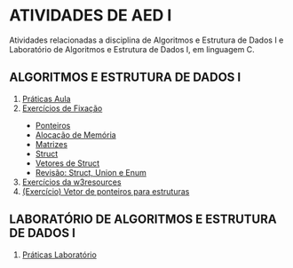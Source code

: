 # ATIVIDADES DE AED I
Atividades relacionadas a disciplina de Algoritmos e Estrutura de Dados I e Laboratório de Algoritmos e Estrutura de Dados I, em linguagem C.

## ALGORITMOS E ESTRUTURA DE DADOS I

<div>
  <ol>
    <li><a href="https://github.com/Gustavo-A-Mendes/atividades-AEDI/tree/main/pratica-aula%20teorica">Práticas Aula</a></li>
    <li><a href="https://github.com/Gustavo-A-Mendes/atividades-AEDI/tree/main/exercicios%20de%20fixacao">Exercícios de Fixação</a></li>
    <ul type="disc">
      <li><a href="https://github.com/Gustavo-A-Mendes/atividades-AEDI/tree/main/exercicios%20de%20fixacao/1_ponteiros">Ponteiros</a></li>
      <li><a href="https://github.com/Gustavo-A-Mendes/atividades-AEDI/tree/main/exercicios%20de%20fixacao/2_alocacao%20de%20memoria">Alocação de Memória</a></li>
      <li><a href="https://github.com/Gustavo-A-Mendes/atividades-AEDI/tree/main/exercicios%20de%20fixacao/3_matrizes">Matrizes</a></li>
      <li><a href="https://github.com/Gustavo-A-Mendes/atividades-AEDI/tree/main/exercicios%20de%20fixacao/4_struct">Struct</a></li>
      <li><a href="https://github.com/Gustavo-A-Mendes/atividades-AEDI/tree/main/exercicios%20de%20fixacao/5_vetores%20de%20struct">Vetores de Struct</a></li>
      <li><a href="https://github.com/Gustavo-A-Mendes/atividades-AEDI/tree/main/exercicios%20de%20fixacao/6_struct%20union%20e%20enum">Revisão: Struct, Union e Enum</a></li>
    </ul>
    <li><a href="https://github.com/Gustavo-A-Mendes/atividades-AEDI/tree/main/exercicios-w3resources">Exercícios da w3resources</a></li>
    <li><a href="https://github.com/Gustavo-A-Mendes/atividades-AEDI/tree/main/pratica-aula%20teorica/aula%2023-07-18">(Exercício) Vetor de ponteiros para estruturas</a></li>
  </ol>
</div>

## LABORATÓRIO DE ALGORITMOS E ESTRUTURA DE DADOS I
<div>
  <ol>
    <li><a href="https://github.com/Gustavo-A-Mendes/atividades-AEDI/tree/main/pratica%20laboratorio">Práticas Laboratório</a></li>
    <ul type="disc">
    </ul>
  </ol>
</div>
